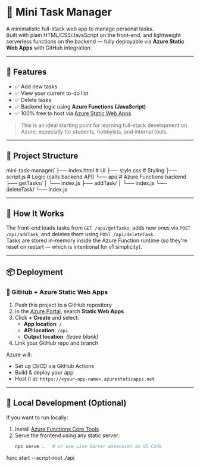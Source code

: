 # 📝 Mini Task Manager

A minimalistic full-stack web app to manage personal tasks.  
Built with plain HTML/CSS/JavaScript on the front-end, and lightweight serverless functions on the backend — fully deployable via **Azure Static Web Apps** with GitHub integration.

---

## 🚀 Features

- ✅ Add new tasks
- ✅ View your current to-do list
- ✅ Delete tasks
- ✅ Backend logic using **Azure Functions (JavaScript)**
- ✅ 100% free to host via [Azure Static Web Apps](https://azure.microsoft.com/en-us/services/app-service/static/)

> This is an ideal starting point for learning full-stack development on Azure, especially for students, hobbyists, and internal tools.

---

## 📁 Project Structure

mini-task-manager/
├── index.html # UI
├── style.css # Styling
├── script.js # Logic (calls backend API)
└── api/ # Azure Functions backend
├── getTasks/
│ └── index.js
├── addTask/
│ └── index.js
└── deleteTask/
└── index.js


---

## 🧪 How It Works

The front-end loads tasks from `GET /api/getTasks`, adds new ones via `POST /api/addTask`, and deletes them using `POST /api/deleteTask`.  
Tasks are stored in-memory inside the Azure Function runtime (so they're reset on restart — which is intentional for v1 simplicity).

---

## 📦 Deployment

### 🔗 GitHub + Azure Static Web Apps

1. Push this project to a GitHub repository
2. In the [Azure Portal](https://portal.azure.com), search **Static Web Apps**
3. Click **+ Create** and select:
   - **App location**: `/`
   - **API location**: `/api`
   - **Output location**: *(leave blank)*
4. Link your GitHub repo and branch

Azure will:
- Set up CI/CD via GitHub Actions
- Build & deploy your app
- Host it at: `https://<your-app-name>.azurestaticapps.net`

---

## 🔧 Local Development (Optional)

If you want to run locally:

1. Install [Azure Functions Core Tools](https://learn.microsoft.com/en-us/azure/azure-functions/functions-run-local)
2. Serve the frontend using any static server:
   ```bash
   npx serve .   # or use Live Server extension in VS Code
func start --script-root ./api

